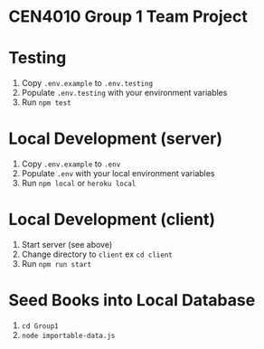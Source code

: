 # CEN4010 Group 1 Team Project

# Testing
1. Copy `.env.example` to `.env.testing`
2. Populate `.env.testing` with your environment variables
3. Run `npm test`

# Local Development (server)
1. Copy `.env.example` to `.env`
2. Populate `.env` with your local environment variables
3. Run `npm local` or `heroku local`

# Local Development (client)
1. Start server (see above)
2. Change directory to `client` ex `cd client`
3. Run `npm run start`

# Seed Books into Local Database
1. `cd Group1`
2. `node importable-data.js`